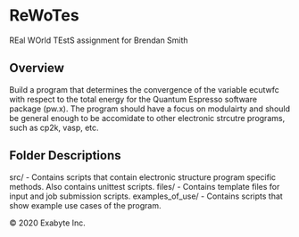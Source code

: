 # ReWoTes

REal WOrld TEstS assignment for Brendan Smith

## Overview

Build a program that determines the convergence of the variable ecutwfc with respect to the total energy
for the Quantum Espresso software package (pw.x). The program should have a focus on modulairty and 
should be general enough to be accomidate to other electronic strcutre programs, such as cp2k, vasp, etc.

## Folder Descriptions

src/ - Contains scripts that contain electronic structure program specific methods. Also contains unittest scripts.
files/ - Contains template files for input and job submission scripts.
examples_of_use/ - Contains scripts that show example use cases of the program.

© 2020 Exabyte Inc.
